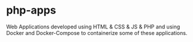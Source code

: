 # php-apps
Web Applications developed using HTML &amp; CSS &amp; JS &amp; PHP and using Docker and Docker-Compose to containerize some of these applications.
